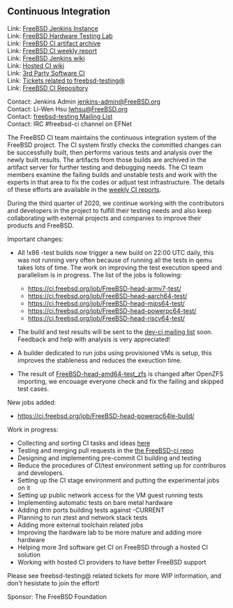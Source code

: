 ## Continuous Integration ##

Link: [FreeBSD Jenkins Instance](https://ci.FreeBSD.org)  
Link: [FreeBSD Hardware Testing Lab](https://ci.FreeBSD.org/hwlab)  
Link: [FreeBSD CI artifact archive](https://artifact.ci.FreeBSD.org)  
Link: [FreeBSD CI weekly report](https://hackmd.io/@FreeBSD-CI)  
Link: [FreeBSD Jenkins wiki](https://wiki.freebsd.org/Jenkins)  
Link: [Hosted CI wiki](https://wiki.freebsd.org/HostedCI)  
Link: [3rd Party Software CI](https://wiki.freebsd.org/3rdPartySoftwareCI)  
Link: [Tickets related to freebsd-testing@](https://preview.tinyurl.com/y9maauwg)  
Link: [FreeBSD CI Repository](https://github.com/freebsd/freebsd-ci)  

Contact: Jenkins Admin <jenkins-admin@FreeBSD.org>  
Contact: Li-Wen Hsu <lwhsu@FreeBSD.org>  
Contact: [freebsd-testing Mailing List](https://lists.FreeBSD.org/mailman/listinfo/freebsd-testing)  
Contact: IRC #freebsd-ci channel on EFNet  

The FreeBSD CI team maintains the continuous integration system
of the FreeBSD project.  The CI system firstly checks the committed changes
can be successfully built, then performs various tests and analysis over the
newly built results.
The artifacts from those builds are archived in the artifact server for
further testing and debugging needs.  The CI team members examine the
failing builds and unstable tests and work with the experts in that area to
fix the codes or adjust test infrastructure.  The details of these efforts
are available in the [weekly CI reports](https://hackmd.io/@FreeBSD-CI).

During the third quarter of 2020, we continue working with the contributors and
developers in the project to fulfill their testing needs and also keep
collaborating with external projects and companies to improve their products
and FreeBSD.

Important changes:
 * All !x86 -test builds now trigger a new build on 22:00 UTC daily, this was
   not running very often because of running all the tests in qemu takes lots
   of time.  The work on improving the test execution speed and parallelism is
   in progress.  The list of the jobs is following:
   * https://ci.freebsd.org/job/FreeBSD-head-armv7-test/
   * https://ci.freebsd.org/job/FreeBSD-head-aarch64-test/
   * https://ci.freebsd.org/job/FreeBSD-head-mips64-test/
   * https://ci.freebsd.org/job/FreeBSD-head-powerpc64-test/
   * https://ci.freebsd.org/job/FreeBSD-head-riscv64-test/

 * The build and test results will be sent to the
   [dev-ci mailing list](https://lists.freebsd.org/mailman/listinfo/dev-ci)
   soon. Feedback and help with analysis is very appreciated!

  * A builder dedicated to run jobs using provisioned VMs is setup, this
    improves the stableness and reduces the exeuction time.

  * The result of [FreeBSD-head-amd64-test_zfs](https://ci.freebsd.org/job/FreeBSD-head-amd64-test_zfs)
    is changed after OpenZFS importing, we encouage everyone check and fix the
    failing and skipped test cases.

New jobs added:
 * https://ci.freebsd.org/job/FreeBSD-head-powerpc64le-build/

Work in progress:
  * Collecting and sorting CI tasks and ideas
    [here](https://hackmd.io/@FreeBSD-CI/freebsd-ci-todo)
  * Testing and merging pull requests in the
    [the FreeBSD-ci repo](https://github.com/freebsd/freebsd-ci/pulls)
  * Designing and implementing pre-commit CI building and testing
  * Reduce the procedures of CI/test environment setting up for contriburos and
    developers.
  * Setting up the CI stage environment and putting the experimental jobs on it
  * Setting up public network access for the VM guest running tests
  * Implementing automatic tests on bare metal hardware
  * Adding drm ports building tests against -CURRENT
  * Planning to run ztest and network stack tests
  * Adding more external toolchain related jobs
  * Improving the hardware lab to be more mature and adding more hardware
  * Helping more 3rd software get CI on FreeBSD through a hosted CI solution
  * Working with hosted CI providers to have better FreeBSD support

Please see freebsd-testing@ related tickets for more WIP information, and don't hesistate to join the effort!

Sponsor: The FreeBSD Foundation
